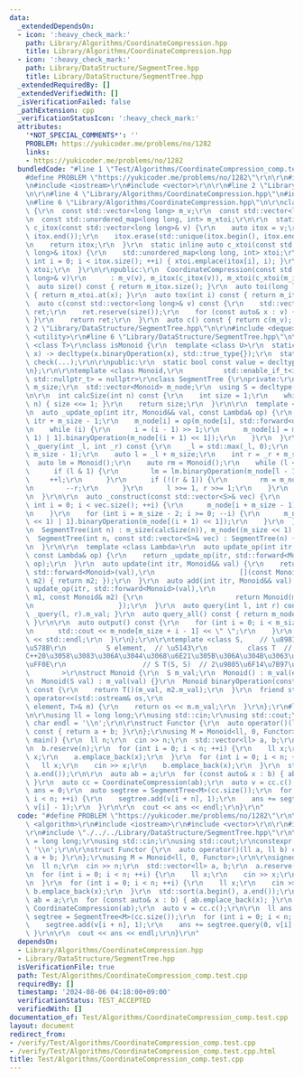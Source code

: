 ```yaml
---
data:
  _extendedDependsOn:
  - icon: ':heavy_check_mark:'
    path: Library/Algorithms/CoordinateCompression.hpp
    title: Library/Algorithms/CoordinateCompression.hpp
  - icon: ':heavy_check_mark:'
    path: Library/DataStructure/SegmentTree.hpp
    title: Library/DataStructure/SegmentTree.hpp
  _extendedRequiredBy: []
  _extendedVerifiedWith: []
  _isVerificationFailed: false
  _pathExtension: cpp
  _verificationStatusIcon: ':heavy_check_mark:'
  attributes:
    '*NOT_SPECIAL_COMMENTS*': ''
    PROBLEM: https://yukicoder.me/problems/no/1282
    links:
    - https://yukicoder.me/problems/no/1282
  bundledCode: "#line 1 \"Test/Algorithms/CoordinateCompression_comp.test.cpp\"\n\
    #define PROBLEM \"https://yukicoder.me/problems/no/1282\"\r\n\r\n#include <algorithm>\r\
    \n#include <iostream>\r\n#include <vector>\r\n\r\n#line 2 \"Library/Algorithms/CoordinateCompression.hpp\"\
    \n\r\n#line 4 \"Library/Algorithms/CoordinateCompression.hpp\"\n#include <unordered_map>\r\
    \n#line 6 \"Library/Algorithms/CoordinateCompression.hpp\"\n\r\nclass CoordinateCompression\
    \ {\r\n  const std::vector<long long> m_v;\r\n  const std::vector<long long> m_itox;\r\
    \n  const std::unordered_map<long long, int> m_xtoi;\r\n\r\n  static inline auto\
    \ c_itox(const std::vector<long long>& v) {\r\n    auto itox = v;\r\n    std::sort(itox.begin(),\
    \ itox.end());\r\n    itox.erase(std::unique(itox.begin(), itox.end()), itox.end());\r\
    \n    return itox;\r\n  }\r\n  static inline auto c_xtoi(const std::vector<long\
    \ long>& itox) {\r\n    std::unordered_map<long long, int> xtoi;\r\n    for (unsigned\
    \ int i = 0; i < itox.size(); ++i) { xtoi.emplace(itox[i], i); }\r\n    return\
    \ xtoi;\r\n  }\r\n\r\npublic:\r\n  CoordinateCompression(const std::vector<long\
    \ long>& v)\r\n      : m_v(v), m_itox(c_itox(v)), m_xtoi(c_xtoi(m_itox)) {}\r\n\
    \  auto size() const { return m_itox.size(); }\r\n  auto toi(long long x) const\
    \ { return m_xtoi.at(x); }\r\n  auto tox(int i) const { return m_itox[i]; }\r\n\
    \  auto c(const std::vector<long long>& v) const {\r\n    std::vector<long long>\
    \ ret;\r\n    ret.reserve(size());\r\n    for (const auto& x : v) { ret.emplace_back(toi(x));\
    \ }\r\n    return ret;\r\n  }\r\n  auto c() const { return c(m_v); }\r\n};\n#line\
    \ 2 \"Library/DataStructure/SegmentTree.hpp\"\n\r\n#include <deque>\r\n#include\
    \ <utility>\r\n#line 6 \"Library/DataStructure/SegmentTree.hpp\"\n\r\ntemplate\
    \ <class T>\r\nclass isMonoid {\r\n  template <class U>\r\n  static auto check(U\
    \ x) -> decltype(x.binaryOperation(x), std::true_type{});\r\n  static std::false_type\
    \ check(...);\r\n\r\npublic:\r\n  static bool const value = decltype(check(std::declval<T>()))::value;\r\
    \n};\r\n\r\ntemplate <class Monoid,\r\n          std::enable_if_t<isMonoid<Monoid>::value,\
    \ std::nullptr_t> = nullptr>\r\nclass SegmentTree {\r\nprivate:\r\n  const int\
    \ m_size;\r\n  std::vector<Monoid> m_node;\r\n  using S = decltype(Monoid().m_val);\r\
    \n\r\n  int calcSize(int n) const {\r\n    int size = 1;\r\n    while (size <\
    \ n) { size <<= 1; }\r\n    return size;\r\n  }\r\n\r\n  template <class Lambda>\r\
    \n  auto _update_op(int itr, Monoid&& val, const Lambda& op) {\r\n    int i =\
    \ itr + m_size - 1;\r\n    m_node[i] = op(m_node[i], std::forward<decltype(val)>(val));\r\
    \n    while (i) {\r\n      i = (i - 1) >> 1;\r\n      m_node[i] = m_node[(i <<\
    \ 1) | 1].binaryOperation(m_node[(i + 1) << 1]);\r\n    }\r\n  }\r\n\r\n  auto\
    \ _query(int _l, int _r) const {\r\n    _l = std::max(_l, 0);\r\n    _r = std::min(_r,\
    \ m_size - 1);\r\n    auto l = _l + m_size;\r\n    int r = _r + m_size;\r\n  \
    \  auto lm = Monoid();\r\n    auto rm = Monoid();\r\n    while (l <= r) {\r\n\
    \      if (l & 1) {\r\n        lm = lm.binaryOperation(m_node[l - 1]);\r\n   \
    \     ++l;\r\n      }\r\n      if (!(r & 1)) {\r\n        rm = m_node[r - 1].binaryOperation(rm);\r\
    \n        --r;\r\n      }\r\n      l >>= 1, r >>= 1;\r\n    }\r\n    return lm.binaryOperation(rm);\r\
    \n  }\r\n\r\n  auto _construct(const std::vector<S>& vec) {\r\n    for (unsigned\
    \ int i = 0; i < vec.size(); ++i) {\r\n      m_node[i + m_size - 1] = Monoid(vec[i]);\r\
    \n    }\r\n    for (int i = m_size - 2; i >= 0; --i) {\r\n      m_node[i] = m_node[(i\
    \ << 1) | 1].binaryOperation(m_node[(i + 1) << 1]);\r\n    }\r\n  }\r\n\r\npublic:\r\
    \n  SegmentTree(int n) : m_size(calcSize(n)), m_node((m_size << 1) - 1) {}\r\n\
    \  SegmentTree(int n, const std::vector<S>& vec) : SegmentTree(n) {\r\n    _construct(vec);\r\
    \n  }\r\n\r\n  template <class Lambda>\r\n  auto update_op(int itr, Monoid&& val,\
    \ const Lambda& op) {\r\n    return _update_op(itr, std::forward<Monoid>(val),\
    \ op);\r\n  }\r\n  auto update(int itr, Monoid&& val) {\r\n    return update_op(itr,\
    \ std::forward<Monoid>(val),\r\n                     [](const Monoid&, const Monoid&\
    \ m2) { return m2; });\r\n  }\r\n  auto add(int itr, Monoid&& val) {\r\n    return\
    \ update_op(itr, std::forward<Monoid>(val),\r\n                     [](const Monoid&\
    \ m1, const Monoid& m2) {\r\n                       return Monoid(m1.m_val + m2.m_val);\r\
    \n                     });\r\n  }\r\n  auto query(int l, int r) const { return\
    \ _query(l, r).m_val; }\r\n  auto query_all() const { return m_node[0].m_val;\
    \ }\r\n\r\n  auto output() const {\r\n    for (int i = 0; i < m_size; ++i) {\r\
    \n      std::cout << m_node[m_size + i - 1] << \" \";\r\n    }\r\n    std::cout\
    \ << std::endl;\r\n  }\r\n};\r\n\r\ntemplate <class S,    // \u8981\u7D20\u306E\
    \u578B\r\n          S element,  // \u5143\r\n          class T  // lambda\u306F\
    C++20\u3058\u3083\u306A\u3044\u3068\u6E21\u305B\u306A\u304B\u3063\u305F\uFF0E\uFF0E\
    \uFF0E\r\n                   // S T(S, S)  // 2\u9805\u6F14\u7B97\u5B50\r\n  \
    \        >\r\nstruct Monoid {\r\n  S m_val;\r\n  Monoid() : m_val(element) {}\r\
    \n  Monoid(S val) : m_val(val) {}\r\n  Monoid binaryOperation(const Monoid& m2)\
    \ const {\r\n    return T()(m_val, m2.m_val);\r\n  }\r\n  friend std::ostream&\
    \ operator<<(std::ostream& os,\r\n                                  const Monoid<S,\
    \ element, T>& m) {\r\n    return os << m.m_val;\r\n  }\r\n};\r\n#line 9 \"Test/Algorithms/CoordinateCompression_comp.test.cpp\"\
    \n\r\nusing ll = long long;\r\nusing std::cin;\r\nusing std::cout;\r\nconstexpr\
    \ char endl = '\\n';\r\n\r\nstruct Functor {\r\n  auto operator()(ll a, ll b)\
    \ const { return a + b; }\r\n};\r\nusing M = Monoid<ll, 0, Functor>;\r\n\r\nsigned\
    \ main() {\r\n  ll n;\r\n  cin >> n;\r\n  std::vector<ll> a, b;\r\n  a.reserve(n);\r\
    \n  b.reserve(n);\r\n  for (int i = 0; i < n; ++i) {\r\n    ll x;\r\n    cin >>\
    \ x;\r\n    a.emplace_back(x);\r\n  }\r\n  for (int i = 0; i < n; ++i) {\r\n \
    \   ll x;\r\n    cin >> x;\r\n    b.emplace_back(x);\r\n  }\r\n  std::sort(a.begin(),\
    \ a.end());\r\n\r\n  auto ab = a;\r\n  for (const auto& x : b) { ab.emplace_back(x);\
    \ }\r\n  auto cc = CoordinateCompression(ab);\r\n  auto v = cc.c();\r\n\r\n  ll\
    \ ans = 0;\r\n  auto segtree = SegmentTree<M>(cc.size());\r\n  for (int i = 0;\
    \ i < n; ++i) {\r\n    segtree.add(v[i + n], 1);\r\n    ans += segtree.query(0,\
    \ v[i] - 1);\r\n  }\r\n\r\n  cout << ans << endl;\r\n}\r\n"
  code: "#define PROBLEM \"https://yukicoder.me/problems/no/1282\"\r\n\r\n#include\
    \ <algorithm>\r\n#include <iostream>\r\n#include <vector>\r\n\r\n#include \"./../../Library/Algorithms/CoordinateCompression.hpp\"\
    \r\n#include \"./../../Library/DataStructure/SegmentTree.hpp\"\r\n\r\nusing ll\
    \ = long long;\r\nusing std::cin;\r\nusing std::cout;\r\nconstexpr char endl =\
    \ '\\n';\r\n\r\nstruct Functor {\r\n  auto operator()(ll a, ll b) const { return\
    \ a + b; }\r\n};\r\nusing M = Monoid<ll, 0, Functor>;\r\n\r\nsigned main() {\r\
    \n  ll n;\r\n  cin >> n;\r\n  std::vector<ll> a, b;\r\n  a.reserve(n);\r\n  b.reserve(n);\r\
    \n  for (int i = 0; i < n; ++i) {\r\n    ll x;\r\n    cin >> x;\r\n    a.emplace_back(x);\r\
    \n  }\r\n  for (int i = 0; i < n; ++i) {\r\n    ll x;\r\n    cin >> x;\r\n   \
    \ b.emplace_back(x);\r\n  }\r\n  std::sort(a.begin(), a.end());\r\n\r\n  auto\
    \ ab = a;\r\n  for (const auto& x : b) { ab.emplace_back(x); }\r\n  auto cc =\
    \ CoordinateCompression(ab);\r\n  auto v = cc.c();\r\n\r\n  ll ans = 0;\r\n  auto\
    \ segtree = SegmentTree<M>(cc.size());\r\n  for (int i = 0; i < n; ++i) {\r\n\
    \    segtree.add(v[i + n], 1);\r\n    ans += segtree.query(0, v[i] - 1);\r\n \
    \ }\r\n\r\n  cout << ans << endl;\r\n}\r\n"
  dependsOn:
  - Library/Algorithms/CoordinateCompression.hpp
  - Library/DataStructure/SegmentTree.hpp
  isVerificationFile: true
  path: Test/Algorithms/CoordinateCompression_comp.test.cpp
  requiredBy: []
  timestamp: '2024-08-06 04:18:00+09:00'
  verificationStatus: TEST_ACCEPTED
  verifiedWith: []
documentation_of: Test/Algorithms/CoordinateCompression_comp.test.cpp
layout: document
redirect_from:
- /verify/Test/Algorithms/CoordinateCompression_comp.test.cpp
- /verify/Test/Algorithms/CoordinateCompression_comp.test.cpp.html
title: Test/Algorithms/CoordinateCompression_comp.test.cpp
---
```

